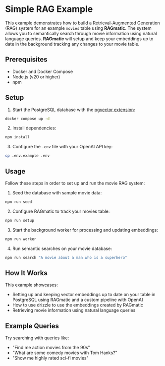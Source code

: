 # Simple RAG Example

This example demonstrates how to build a Retrieval-Augmented Generation (RAG) system for an example `movies` table using **RAGmatic**. The system allows you to semantically search through movie information using natural language queries. **RAGmatic** will setup and keep your embeddings up to date in the background tracking any changes to your movie table.

## Prerequisites

- Docker and Docker Compose
- Node.js (v20 or higher)
- npm

## Setup

1. Start the PostgreSQL database with the [pgvector extension](https://github.com/pgvector/pgvector):

```bash
docker compose up -d
```

2. Install dependencies:

```bash
npm install
```

3. Configure the `.env` file with your OpenAI API key:

```bash
cp .env.example .env
```

## Usage

Follow these steps in order to set up and run the movie RAG system:

1. Seed the database with sample movie data:

```bash
npm run seed
```

2. Configure RAGmatic to track your movies table:

```bash
npm run setup
```

3. Start the background worker for processing and updating embeddings:

```bash
npm run worker
```

4. Run semantic searches on your movie database:

```bash
npm run search "A movie about a man who is a superhero"
```

## How It Works

This example showcases:

- Setting up and keeping vector embeddings up to date on your table in PostgreSQL using RAGmatic and a custom pipeline with OpenAI
- How to use drizzle to use the embeddings created by RAGmatic
- Retrieving movie information using natural language queries

## Example Queries

Try searching with queries like:

- "Find me action movies from the 90s"
- "What are some comedy movies with Tom Hanks?"
- "Show me highly rated sci-fi movies"
